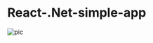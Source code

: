 # React-.Net-simple-app
![pic](https://github.com/sofexbk/React-.Net-simple-app/assets/109437519/5f24a556-4161-4b66-9987-f5f7c7b396cd)
